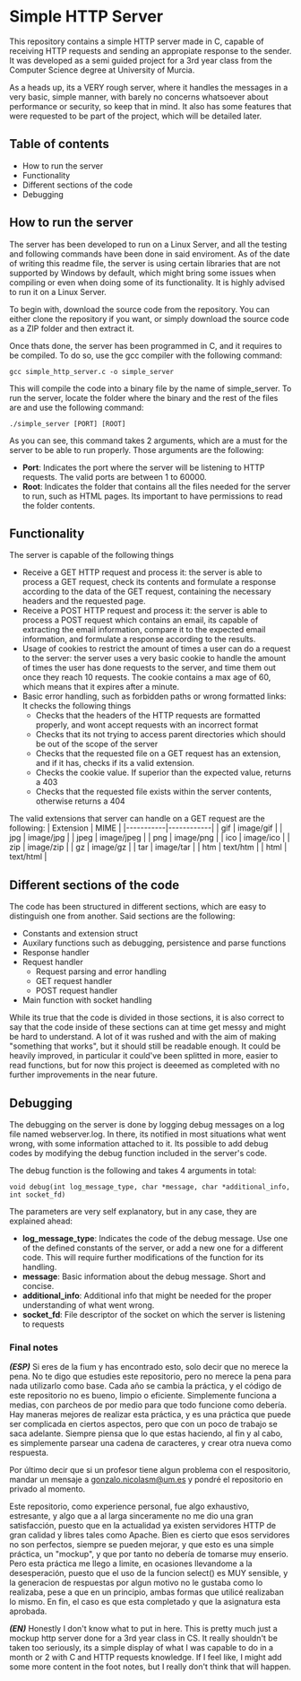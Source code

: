# Simple HTTP Server
This repository contains  a simple HTTP server made in C, capable of receiving HTTP requests and sending an appropiate response to the sender. It was developed as a semi guided project for a 3rd year class from the Computer Science degree at University of Murcia.

As a heads up, its a VERY rough server, where it handles the messages in a very basic, simple manner, with barely no concerns whatsoever about performance or security, so keep that in mind. It also has some features that were requested to be part of the project, which will be detailed later.

## Table of contents
- How to run the server
- Functionality
- Different sections of the code
- Debugging

## How to run the server

The server has been developed to run on a Linux Server, and all the testing and following commands have been done in said enviroment. As of the date of writing this readme file, the server is using certain libraries that are not supported by Windows by default, which might bring some issues when compiling or even when doing some of its functionality. It is highly advised to run it on a Linux Server.

To begin with, download the source code from the repository. You can either clone the repository if you want, or simply download the source code as a ZIP folder and then extract it.

Once thats done, the server has been programmed in C, and it requires to be compiled. To do so, use the gcc compiler with the following command:
```
gcc simple_http_server.c -o simple_server
```

This will compile the code into a binary file by the name of simple_server. To run the server, locate the folder where the binary and the rest of the files are and use the following command:
```
./simple_server [PORT] [ROOT]
```
As you can see, this command takes 2 arguments, which are a must for the server to be able to run properly. Those arguments are the following:

* **Port**: Indicates the port where the server will be listening to HTTP requests. The valid ports are between 1 to 60000.
* **Root**: Indicates the folder that contains all the files needed for the server to run, such as HTML pages. Its important to have permissions to read the folder contents.

## Functionality

The server is capable of the following things
* Receive a GET HTTP request and process it: the server is able to process a GET request, check its contents and formulate a response according to the data of the GET request, containing the necessary headers and the requested page.
* Receive a POST HTTP request and process it: the server is able to process a POST request which contains an email, its capable of extracting the email information, compare it to the expected email information, and formulate a response according to the results.
* Usage of cookies to restrict the amount of times a user can do a request to the server: the server uses a very basic cookie to handle the amount of times the user has done requests to the server, and time them out once they reach 10 requests. The cookie contains a max age of 60, which means that it expires after a minute.
* Basic error handling, such as forbidden paths or wrong formatted links: It checks the following things
    * Checks that the headers of the HTTP requests are formatted properly, and wont accept requests with an incorrect format
    * Checks that its not trying to access parent directories which should be out of the scope of the server
    * Checks that the requested file on a GET request has an extension, and if it has, checks if its a valid extension.
    * Checks the cookie value. If superior than the expected value, returns a 403
    * Checks that the requested file exists within the server contents, otherwise returns a 404

The valid extensions that server can handle on a GET request are the following:
| Extension | MIME       |
|-----------|------------|
| gif       | image/gif  |
| jpg       | image/jpg  |
| jpeg      | image/jpeg |
| png       | image/png  |
| ico       | image/ico  |
| zip       | image/zip  |
| gz        | image/gz   |
| tar       | image/tar  |
| htm       | text/htm   |
| html      | text/html  |


## Different sections of the code

The code has been structured in different sections, which are easy to distinguish one from another. Said sections are the following:
* Constants and extension struct
* Auxilary functions such as debugging, persistence and parse functions
* Response handler
* Request handler
    * Request parsing and error handling
    * GET request handler
    * POST request handler
* Main function with socket handling

While its true that the code is divided in those sections, it is also correct to say that the code inside of these sections can at time get messy and might be hard to understand. A lot of it was rushed and with the aim of making "something that works", but it should still be readable enough. It could be heavily improved, in particular it could've been splitted in more, easier to read functions, but for now this project is deeemed as completed with no further improvements in the near future.

## Debugging

The debugging on the server is done by logging debug messages on a log file named webserver.log. In there, its notified in most situations what went wrong, with some information attached to it. Its possible to add debug codes by modifying the debug function included in the server's code.

The debug function is the following and takes 4 arguments in total:
```
void debug(int log_message_type, char *message, char *additional_info, int socket_fd)
```

The parameters are very self explanatory, but in any case, they are explained ahead:
* **log_message_type**: Indicates the code of the debug message. Use one of the defined constants of the server, or add a new one for a different code. This will require further modifications of the function for its handling.
* **message**: Basic information about the debug message. Short and concise.
* **additional_info**: Additional info that might be needed for the proper understanding of what went wrong.
* **socket_fd**: File descriptor of the socket on which the server is listening to requests

### Final notes
_**(ESP)**_
Si eres de la fium y has encontrado esto, solo decir que no merece la pena. No te digo que estudies este repositorio, pero no merece la pena para nada utilizarlo como base. Cada año se cambia la práctica, y el código de este repositorio no es bueno, limpio o eficiente. Simplemente funciona a medias, con parcheos de por medio para que todo funcione como debería. Hay maneras mejores de realizar esta práctica, y es una práctica que puede ser complicada en ciertos aspectos, pero que con un poco de trabajo se saca adelante. Siempre piensa que lo que estas haciendo, al fin y al cabo, es simplemente parsear una cadena de caracteres, y crear otra nueva como respuesta.

Por último decir que si un profesor tiene algun problema con el respositorio, mandar un mensaje a gonzalo.nicolasm@um.es y pondré el repositorio en privado al momento.

Este repositorio, como experience personal, fue algo exhaustivo, estresante, y algo que a al larga sinceramente no me dio una gran satisfacción, puesto que en la actualidad ya existen servidores HTTP de gran calidad y libres tales como Apache. Bien es cierto que esos servidores no son perfectos, siempre se pueden mejorar, y que esto es una simple práctica, un "mockup", y que por tanto no debería de tomarse muy enserio. Pero esta práctica me llego a limite, en ocasiones llevandome a la desesperación, puesto que el uso de la funcion select() es MUY sensible, y la generacion de respuestas por algun motivo no le gustaba como lo realizaba, pese a que en un principio, ambas formas que utilicé realizaban lo mismo. En fin, el caso es que esta completado y que la asignatura esta aprobada.

_**(EN)**_
Honestly I don't know what to put in here. This is pretty much just a mockup http server done for a 3rd year class in CS. It really shouldn't be taken too seriously, its a simple display of what I was capable to do in a month or 2 with C and HTTP requests knowledge. If I feel like, I might add some more content in the foot notes, but I really don't think that will happen.
